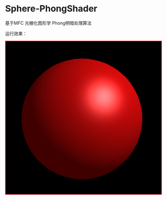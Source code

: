 # Sphere-PhongShader
基于MFC 光栅化图形学 Phong明暗处理算法

运行效果：


![Image text](https://github.com/liupucn/Sphere-PhongShader/raw/master/image/Phong.png)
